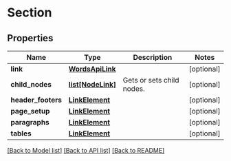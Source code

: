 # Section

## Properties
Name | Type | Description | Notes
------------ | ------------- | ------------- | -------------
**link** | [**WordsApiLink**](WordsApiLink.md) |  | [optional] 
**child_nodes** | [**list[NodeLink]**](NodeLink.md) | Gets or sets child nodes. | [optional] 
**header_footers** | [**LinkElement**](LinkElement.md) |  | [optional] 
**page_setup** | [**LinkElement**](LinkElement.md) |  | [optional] 
**paragraphs** | [**LinkElement**](LinkElement.md) |  | [optional] 
**tables** | [**LinkElement**](LinkElement.md) |  | [optional] 

[[Back to Model list]](../README.md#documentation-for-models) [[Back to API list]](../README.md#documentation-for-api-endpoints) [[Back to README]](../README.md)

